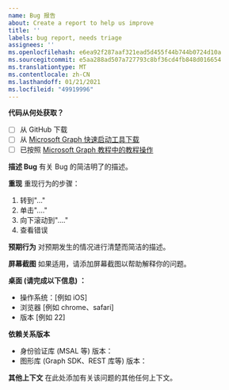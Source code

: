 ```yaml
---
name: Bug 报告
about: Create a report to help us improve
title: ''
labels: bug report, needs triage
assignees: ''
ms.openlocfilehash: e6ea92f287aaf321ead5d455f44b744b0724d10a
ms.sourcegitcommit: e5aa288ad507a727793c8bf36cd4fb848d016654
ms.translationtype: MT
ms.contentlocale: zh-CN
ms.lasthandoff: 01/21/2021
ms.locfileid: "49919996"
---
```

**代码从何处获取？**
- [ ] 从 GitHub 下载
- [ ] 从 [Microsoft Graph 快速启动工具下载](https://developer.microsoft.com/graph/quick-start)
- [ ] 已按照 [Microsoft Graph 教程中的教程操作](https://docs.microsoft.com/graph/tutorials)

**描述 Bug** 有关 Bug 的简洁明了的描述。

**重现** 重现行为的步骤：
1. 转到"..."
2. 单击"...."
3. 向下滚动到"...."
4. 查看错误

**预期行为** 对预期发生的情况进行清楚而简洁的描述。

**屏幕截图** 如果适用，请添加屏幕截图以帮助解释你的问题。

**桌面 (请完成以下信息) ：**
 - 操作系统：[例如 iOS]
 - 浏览器 [例如 chrome、safari]
 - 版本 [例如 22]

**依赖关系版本**
 - 身份验证库 (MSAL 等) 版本：
 - 图形库 (Graph SDK、REST 库等) 版本：  

**其他上下文** 在此处添加有关该问题的其他任何上下文。
